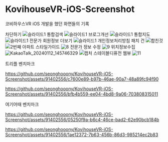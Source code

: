 # KovihouseVR-iOS-Screenshot
코비하우스VR iOS 개발을 했던 화면들의 기록


차단하기
![슬라이드1](https://github.com/seonghooony/KovihouseVR-iOS-Screenshot/assets/91402556/671d962d-43e7-4251-8478-83f1e0a1fc1f)
통합검색
![슬라이드1](https://github.com/seonghooony/KovihouseVR-iOS-Screenshot/assets/91402556/830b1a03-a231-4534-b1dd-79eb9e618fcf)
브로그개선
![슬라이드1](https://github.com/seonghooony/KovihouseVR-iOS-Screenshot/assets/91402556/ead9af92-379f-42b5-85fb-be869e938b68)
통합지도
![슬라이드1](https://github.com/seonghooony/KovihouseVR-iOS-Screenshot/assets/91402556/9221a6b9-01a0-4a69-8b04-501f420dbd5c)
전문가 회원정보 더보기
![슬라이드1](https://github.com/seonghooony/KovihouseVR-iOS-Screenshot/assets/91402556/75305232-2532-4fba-8d04-f89eb5c73cd3)
개인정보처리방침 패치 건
![합친것](https://github.com/seonghooony/KovihouseVR-iOS-Screenshot/assets/91402556/27ce6238-f315-448c-ab5b-d5ba5d5fc409)
![2번째](https://github.com/seonghooony/KovihouseVR-iOS-Screenshot/assets/91402556/b5917d96-5a19-4782-9096-4851ceb4c670)
아파트 스타일가이드
![8](https://github.com/seonghooony/KovihouseVR-iOS-Screenshot/assets/91402556/3582764d-da4c-4ed4-8fd3-99063b222d44)
전문가 정보 수정
![9](https://github.com/seonghooony/KovihouseVR-iOS-Screenshot/assets/91402556/f966fbf2-bd30-403d-9401-bbda8d36eb68)
위치정보수집
![KakaoTalk_20240112_145746329](https://github.com/seonghooony/KovihouseVR-iOS-Screenshot/assets/91402556/afc7af35-7da3-4d45-830f-4b1e23b85678)
![캡처](https://github.com/seonghooony/KovihouseVR-iOS-Screenshot/assets/91402556/11885014-6b07-48d6-80ed-701ea5f8422f)
스테이블디퓨전 웹뷰
![11](https://github.com/seonghooony/KovihouseVR-iOS-Screenshot/assets/91402556/253fdfe2-ca95-416d-b837-7a92e613f3fd)


트리플 벤치마크

https://github.com/seonghooony/KovihouseVR-iOS-Screenshot/assets/91402556/c7600e89-b97b-46ae-90a7-48a89fc94f90

https://github.com/seonghooony/KovihouseVR-iOS-Screenshot/assets/91402556/bfb4b559-ee04-4bd8-9a06-703808315011



여기어때 벤치마크

https://github.com/seonghooony/KovihouseVR-iOS-Screenshot/assets/91402556/05250f9a-b6c4-46ce-bad2-62e90bcb184b

https://github.com/seonghooony/KovihouseVR-iOS-Screenshot/assets/91402556/1ae12372-7b63-456b-86d3-985214ec2b83





















